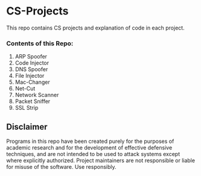 # CS-Projects
This repo contains CS projects and explanation of code in each project. 

<h3>Contents of this Repo:</h3> 
<ol>
	<li>ARP Spoofer</li>
	<li>Code Injector</li>
	<li>DNS Spoofer</li>
	<li>File Injector</li>
	<li>Mac-Changer</li>
	<li>Net-Cut</li>
	<li>Network Scanner</li>
	<li>Packet Sniffer</li>
	<li>SSL Strip</li>
</ol>

## Disclaimer
Programs in this repo have been created purely for the purposes of academic research and for the development of effective defensive techniques, and are not intended to be used to attack systems except where explicitly authorized. Project maintainers are not responsible or liable for misuse of the software. Use responsibly.
